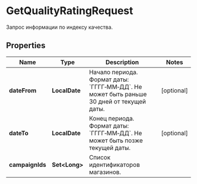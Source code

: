 

# GetQualityRatingRequest

Запрос информации по индексу качества.

## Properties

Name | Type | Description | Notes
------------ | ------------- | ------------- | -------------
**dateFrom** | **LocalDate** | Начало периода.  Формат даты: &#x60;ГГГГ‑ММ‑ДД&#x60;.  Не может быть раньше 30 дней от текущей даты.  |  [optional]
**dateTo** | **LocalDate** | Конец периода.  Формат даты: &#x60;ГГГГ‑ММ‑ДД&#x60;.  Не может быть позже текущей даты.  |  [optional]
**campaignIds** | **Set&lt;Long&gt;** | Список идентификаторов магазинов. | 



